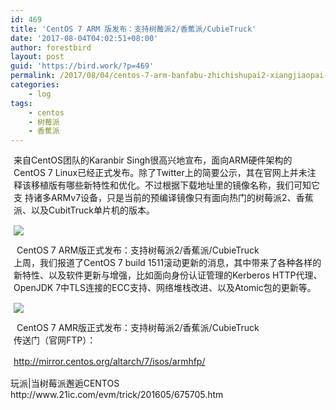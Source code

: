 ```yaml
---
id: 469
title: 'CentOS 7 ARM 版发布：支持树莓派2/香蕉派/CubieTruck'
date: '2017-08-04T04:02:51+08:00'
author: forestbird
layout: post
guid: 'https://bird.work/?p=469'
permalink: /2017/08/04/centos-7-arm-banfabu-zhichishupai2-xiangjiaopai-cubietruck-2/
categories:
    - log
tags:
    - centos
    - 树莓派
    - 香蕉派
---
```


<div class="q4 q5 q6 q7 q8 qL qM qN q9" style="margin: 5px; padding: 0px; box-sizing: border-box; font-stretch: normal; font-size: 14px; line-height: 20px; font-family: "Microsoft Yahei"; height: auto; float: none; zoom: 1; border-bottom: 1px solid rgb(238, 238, 238); color: rgb(85, 85, 85) !important;">来自CentOS团队的Karanbir Singh很高兴地宣布，面向ARM硬件架构的CentOS 7 Linux已经正式发布。除了Twitter上的简要公示，其在官网上并未注释该移植版有哪些新特性和优化。不过根据下载地址里的镜像名称，我们可知它支 持诸多ARMv7设备，只是当前的预编译镜像只有面向热门的树莓派2、香蕉派、以及CubitTruck单片机的版本。

![](http://www.zhaoweifeng.cn/blog/upload/201708031204234622.jpg)

<figure class="q4 q5 q6 q7 q8 q9 q1g" style="margin: 0px 0px 0px 5px; padding: 0px; box-sizing: border-box; font-stretch: normal; line-height: 20px; zoom: 1;"><figcaption class="q4 q5 q6 q7 q8 q9" style="margin: 0px; padding: 0px; box-sizing: border-box; font-stretch: normal; line-height: 20px; zoom: 1;">CentOS 7 ARM版正式发布：支持树莓派2/香蕉派/CubieTruck</figcaption></figure>上周，我们报道了CentOS 7 build 1511滚动更新的消息，其中带来了各种各样的新特性、以及软件更新与增强，比如面向身份认证管理的Kerberos HTTP代理、OpenJDK 7中TLS连接的ECC支持、网络堆栈改进、以及Atomic包的更新等。

![](http://www.zhaoweifeng.cn/blog/upload/201708031204236427.jpg)

<figure class="q4 q5 q6 q7 q8 q9 q1g" style="margin: 0px 0px 0px 5px; padding: 0px; box-sizing: border-box; font-stretch: normal; line-height: 20px; zoom: 1;"><figcaption class="q4 q5 q6 q7 q8 q9" style="margin: 0px; padding: 0px; box-sizing: border-box; font-stretch: normal; line-height: 20px; zoom: 1;">CentOS 7 AMR版正式发布：支持树莓派2/香蕉派/CubieTruck</figcaption></figure>传送门（官网FTP）：

http://mirror.centos.org/altarch/7/isos/armhfp/

</div> 玩派|当树莓派邂逅CENTOS http://www.21ic.com/evm/trick/201605/675705.htm